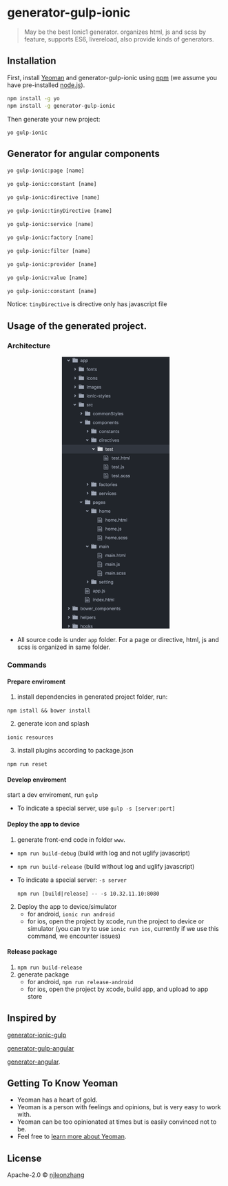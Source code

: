 # generator-gulp-ionic

> May be the best Ionic1 generator. organizes html, js and scss by feature, supports ES6, livereload, also provide kinds of generators.

## Installation
First, install [Yeoman](http://yeoman.io) and generator-gulp-ionic using  [npm](https://www.npmjs.com/) (we assume you have pre-installed [node.js](https://nodejs.org/)).

```bash
npm install -g yo
npm install -g generator-gulp-ionic
```

Then generate your new project:

```
yo gulp-ionic
```

## Generator for angular components
`yo gulp-ionic:page [name]`

`yo gulp-ionic:constant [name]`

`yo gulp-ionic:directive [name]`

`yo gulp-ionic:tinyDirective [name]`

`yo gulp-ionic:service [name]`

`yo gulp-ionic:factory [name]`

`yo gulp-ionic:filter [name]`

`yo gulp-ionic:provider [name]`

`yo gulp-ionic:value [name]`

`yo gulp-ionic:constant [name]`

Notice: `tinyDirective` is directive only has javascript file

## Usage of the generated project.

### Architecture

<div style="text-align: center">
<img src="/assets/architecture.png" width="250">
</div>

* All source code is under `app` folder.
For a page or directive, html, js and scss is organized in same folder.

### Commands

#### Prepare enviroment
1. install dependencies
in generated project folder, run:

 `npm istall && bower install`

2. generate icon and splash

 `ionic resources`

3. install plugins according to package.json

 `npm run reset`

#### Develop enviroment
start a dev enviroment, run `gulp`
* To indicate a special server, use `gulp -s [server:port]`

#### Deploy the app to device
1. generate front-end code in folder `www`.

  * `npm run build-debug` (build with log and not uglify javascript)
  
  * `npm run build-release` (build without log and uglify javascript)
  
  * To indicate a special server:  `-s server`
  
    `npm run [build|release] -- -s 10.32.11.10:8080`

2. Deploy the app to device/simulator
    * for android, `ionic run android`
    * for ios, open the project by xcode, run the project to device or simulator (you can try to use `ionic run ios`, currently if we use this command, we encounter issues)

#### Release package
1. `npm run build-release`
2. generate package
    * for android, `npm run release-android`
    * for ios, open the project by xcode, build app, and upload to app store

## Inspired by
 [generator-ionic-gulp](https://github.com/tmaximini/generator-ionic-gulp#readme)  

 [generator-gulp-angular](https://github.com/Swiip/generator-gulp-angular)

 [generator-angular](https://github.com/yeoman/generator-angular).

## Getting To Know Yeoman

 * Yeoman has a heart of gold.
 * Yeoman is a person with feelings and opinions, but is very easy to work with.
 * Yeoman can be too opinionated at times but is easily convinced not to be.
 * Feel free to [learn more about Yeoman](http://yeoman.io/).

## License

Apache-2.0 © [njleonzhang](https://github.com/njleonzhang)

